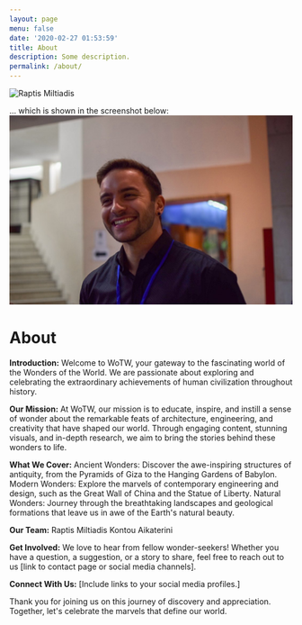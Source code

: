 ```yaml
---
layout: page
menu: false
date: '2020-02-27 01:53:59'
title: About
description: Some description.
permalink: /about/
---
```


<img class="img-rounded" src="https://raw.githubusercontent.com/Wondersoftheworld/about/assets/img/me.jpg" alt="Raptis Miltiadis" width="200">

... which is shown in the screenshot below:
![My helpful screenshot](assets/img/me.jpg)

# About

**Introduction:**
Welcome to WoTW, your gateway to the fascinating world of the Wonders of the World. We are passionate about exploring and celebrating the extraordinary achievements of human civilization throughout history.

**Our Mission:**
At WoTW, our mission is to educate, inspire, and instill a sense of wonder about the remarkable feats of architecture, engineering, and creativity that have shaped our world. Through engaging content, stunning visuals, and in-depth research, we aim to bring the stories behind these wonders to life.

**What We Cover:**
Ancient Wonders: Discover the awe-inspiring structures of antiquity, from the Pyramids of Giza to the Hanging Gardens of Babylon.
Modern Wonders: Explore the marvels of contemporary engineering and design, such as the Great Wall of China and the Statue of Liberty.
Natural Wonders: Journey through the breathtaking landscapes and geological formations that leave us in awe of the Earth's natural beauty.

**Our Team:**
Raptis Miltiadis
Kontou Aikaterini

**Get Involved:**
We love to hear from fellow wonder-seekers! Whether you have a question, a suggestion, or a story to share, feel free to reach out to us [link to contact page or social media channels].

**Connect With Us:**
[Include links to your social media profiles.]

Thank you for joining us on this journey of discovery and appreciation. Together, let's celebrate the marvels that define our world.